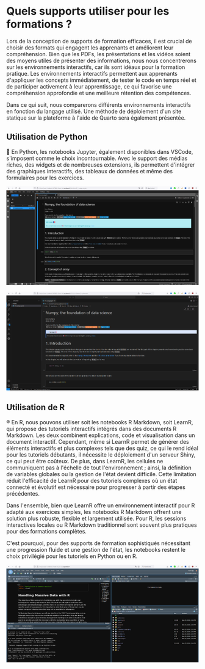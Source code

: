 # Quels supports utiliser pour les formations ?

Lors de la conception de supports de formation efficaces, il est crucial de choisir des formats qui engagent les apprenants et améliorent leur compréhension. Bien que les PDFs, les présentations et les vidéos soient des moyens utiles de présenter des informations, nous nous concentrerons sur les environnements interactifs, car ils sont idéaux pour la formation pratique. Les environnements interactifs permettent aux apprenants d'appliquer les concepts immédiatement, de tester le code en temps réel et de participer activement à leur apprentissage, ce qui favorise une compréhension approfondie et une meilleure rétention des compétences.

Dans ce qui suit, nous comparerons différents environnements interactifs en fonction du langage utilisé. Une méthode de déploiement d'un site statique sur la plateforme à l'aide de Quarto sera également présentée.

## Utilisation de Python

🐍 En Python, les notebooks Jupyter, également disponibles dans VSCode, s'imposent comme le choix incontournable. Avec le support des médias riches, des widgets et de nombreuses extensions, ils permettent d'intégrer des graphiques interactifs, des tableaux de données et même des formulaires pour les exercices.

![Exemple avec jupyter](../img/jupyter.png)

![Exemple avec vscode](../img/vscode.png)

## Utilisation de R

®️ En R, nous pouvons utiliser soit les notebooks R Markdown, soit LearnR, qui propose des tutoriels interactifs intégrés dans des documents R Markdown. Les deux combinent explications, code et visualisation dans un document interactif. Cependant, même si LearnR permet de générer des éléments interactifs et plus complexes tels que des quiz, ce qui le rend idéal pour les tutoriels débutants, il nécessite le déploiement d'un serveur Shiny, ce qui peut être coûteux. De plus, dans LearnR, les cellules ne communiquent pas à l'échelle de tout l'environnement ; ainsi, la définition de variables globales ou la gestion de l'état devient difficile. Cette limitation réduit l'efficacité de LearnR pour des tutoriels complexes où un état connecté et évolutif est nécessaire pour progresser à partir des étapes précédentes.

Dans l'ensemble, bien que LearnR offre un environnement interactif pour R adapté aux exercices simples, les notebooks R Markdown offrent une solution plus robuste, flexible et largement utilisée. Pour R, les sessions interactives locales ou R Markdown traditionnel sont souvent plus pratiques pour des formations complètes.

C'est pourquoi, pour des supports de formation sophistiqués nécessitant une progression fluide et une gestion de l'état, les notebooks restent le choix privilégié pour les tutoriels en Python ou en R.

![Exemple avec rstudio](../img/rstudio.png)
